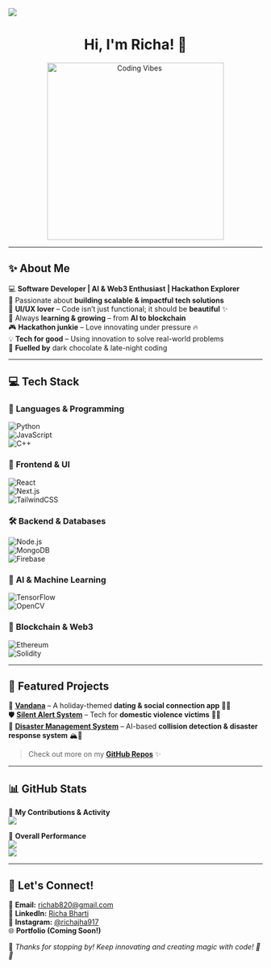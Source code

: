 [![](https://visitcount.itsvg.in/api?id=RichaBharti0603&icon=6&color=6)](https://visitcount.itsvg.in)

<h1 align="center">Hi, I'm Richa! 🎀</h1>

<p align="center">
  <img src="https://i.pinimg.com/originals/0e/1a/6f/0e1a6f4ea8b8b3b69d3d3e4cbe486f96.gif" width="350px" alt="Coding Vibes" />
</p>

---

## ✨ About Me  
💻 **Software Developer | AI & Web3 Enthusiast | Hackathon Explorer**  
🚀 Passionate about **building scalable & impactful tech solutions**  
🎨 **UI/UX lover** – Code isn’t just functional; it should be **beautiful** ✨  
🌱 Always **learning & growing** – from **AI to blockchain**  
🎮 **Hackathon junkie** – Love innovating under pressure 🔥  
💡 **Tech for good** – Using innovation to solve real-world problems  
🍫 **Fuelled by** dark chocolate & late-night coding  

---

## 💻 Tech Stack  
### 🚀 **Languages & Programming**  
![Python](https://img.shields.io/badge/Python-%2314354C.svg?style=flat&logo=python&logoColor=white)  
![JavaScript](https://img.shields.io/badge/JavaScript-%23F7DF1E.svg?style=flat&logo=javascript&logoColor=black)  
![C++](https://img.shields.io/badge/C++-%2300599C.svg?style=flat&logo=c%2B%2B&logoColor=white)  

### 🎨 **Frontend & UI**  
![React](https://img.shields.io/badge/React-%2320232a.svg?style=flat&logo=react&logoColor=%2361DAFB)  
![Next.js](https://img.shields.io/badge/Next.js-%23000000.svg?style=flat&logo=next.js&logoColor=white)  
![TailwindCSS](https://img.shields.io/badge/TailwindCSS-%2306B6D4.svg?style=flat&logo=tailwind-css&logoColor=white)  

### 🛠️ **Backend & Databases**  
![Node.js](https://img.shields.io/badge/Node.js-%2343853D.svg?style=flat&logo=node.js&logoColor=white)  
![MongoDB](https://img.shields.io/badge/MongoDB-%2347A248.svg?style=flat&logo=mongodb&logoColor=white)  
![Firebase](https://img.shields.io/badge/Firebase-%23FFCA28.svg?style=flat&logo=firebase&logoColor=black)  

### 🤖 **AI & Machine Learning**  
![TensorFlow](https://img.shields.io/badge/TensorFlow-%23FF6F00.svg?style=flat&logo=tensorflow&logoColor=white)  
![OpenCV](https://img.shields.io/badge/OpenCV-%235C3EE8.svg?style=flat&logo=opencv&logoColor=white)  

### 🔗 **Blockchain & Web3**  
![Ethereum](https://img.shields.io/badge/Ethereum-%231386C6.svg?style=flat&logo=ethereum&logoColor=white)  
![Solidity](https://img.shields.io/badge/Solidity-%23363636.svg?style=flat&logo=solidity&logoColor=white)  

---

## 🌟 Featured Projects  
🚀 **[Vandana](https://github.com/RichaBharti0603/Vandana)** – A holiday-themed **dating & social connection app** 🎄💕  
🛡️ **[Silent Alert System](https://github.com/RichaBharti0603/Domestic-Violence-Alert)** – Tech for **domestic violence victims** 🚨💜  
🚂 **[Disaster Management System](https://github.com/RichaBharti0603/DisasterManagement)** – AI-based **collision detection & disaster response system** 🏔️🚨  

> Check out more on my **[GitHub Repos](https://github.com/RichaBharti0603?tab=repositories)** ✨  

---

## 📊 GitHub Stats  
📌 **My Contributions & Activity**  
![](https://github-readme-activity-graph.vercel.app/graph?username=RichaBharti0603&theme=dracula)  

📌 **Overall Performance**  
![](https://github-readme-streak-stats.herokuapp.com/?user=RichaBharti0603&theme=rose_pine&hide_border=false)  
![](https://github-readme-stats.vercel.app/api?username=RichaBharti0603&theme=rose_pine&hide_border=false&include_all_commits=true&count_private=true)  

---

## 💌 Let's Connect!  
📩 **Email:** [richab820@gmail.com](mailto:richab820@gmail.com)  
🔗 **LinkedIn:** [Richa Bharti](https://www.linkedin.com/in/richa-bharti-508ba0283/)  
📸 **Instagram:** [@richajha917](https://instagram.com/richajha917)  
🌐 **Portfolio (Coming Soon!)**  

💖 _Thanks for stopping by! Keep innovating and creating magic with code! 🚀✨_  
